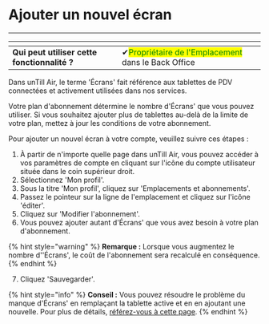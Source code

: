 # Ajouter un nouvel écran

----------

<table data-card-size="large" data-view="cards" data-full-width="false"><thead><tr><th></th><th></th><th></th></tr></thead><tbody><tr><td><strong>Qui peut utiliser cette fonctionnalité ?</strong></td><td><span data-gb-custom-inline data-tag="emoji" data-code="2714">✔</span><mark style="color:green;">Propriétaire de l'Emplacement</mark> dans le Back Office</td><td></td></tr></tbody></table>


Dans unTill Air, le terme 'Écrans' fait référence aux tablettes de PDV connectées et activement utilisées dans nos services.

Votre plan d'abonnement détermine le nombre d'Écrans' que vous pouvez utiliser. Si vous souhaitez ajouter plus de tablettes au-delà de la limite de votre plan, mettez à jour les conditions de votre abonnement.

Pour ajouter un nouvel écran à votre compte, veuillez suivre ces étapes :

1. À partir de n'importe quelle page dans unTill Air, vous pouvez accéder à vos paramètres de compte en cliquant sur l'icône du compte utilisateur située dans le coin supérieur droit.
2. Sélectionnez 'Mon profil'.
3. Sous la titre 'Mon profil', cliquez sur 'Emplacements et abonnements'.
4. Passez le pointeur sur la ligne de l'emplacement et cliquez sur l'icône 'éditer'.
5. Cliquez sur 'Modifier l'abonnement'.
6. Vous pouvez ajouter autant d'Écrans' que vous avez besoin à votre plan d'abonnement.

{% hint style="warning" %}
**Remarque :** Lorsque vous augmentez le nombre d''Écrans', le coût de l'abonnement sera recalculé en conséquence.
{% endhint %}

7. Cliquez 'Sauvegarder'.

{% hint style="info" %}
**Conseil :** Vous pouvez résoudre le problème du manque d'Écrans' en remplaçant la tablette active et en en ajoutant une nouvelle. Pour plus de détails, [référez-vous à cette page](remplacer-dune-tablette.md).
{% endhint %}